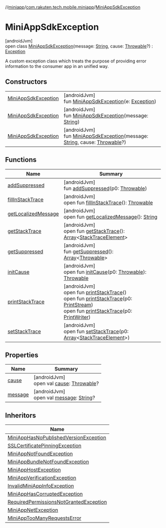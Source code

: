 //[miniapp](../../../index.md)/[com.rakuten.tech.mobile.miniapp](../index.md)/[MiniAppSdkException](index.md)

# MiniAppSdkException

[androidJvm]\
open class [MiniAppSdkException](index.md)(message: [String](https://kotlinlang.org/api/latest/jvm/stdlib/kotlin/-string/index.html), cause: [Throwable](https://kotlinlang.org/api/latest/jvm/stdlib/kotlin/-throwable/index.html)?) : [Exception](https://developer.android.com/reference/kotlin/java/lang/Exception.html)

A custom exception class which treats the purpose of providing error information to the consumer app in an unified way.

## Constructors

| | |
|---|---|
| [MiniAppSdkException](-mini-app-sdk-exception.md) | [androidJvm]<br>fun [MiniAppSdkException](-mini-app-sdk-exception.md)(e: [Exception](https://kotlinlang.org/api/latest/jvm/stdlib/kotlin/-exception/index.html)) |
| [MiniAppSdkException](-mini-app-sdk-exception.md) | [androidJvm]<br>fun [MiniAppSdkException](-mini-app-sdk-exception.md)(message: [String](https://kotlinlang.org/api/latest/jvm/stdlib/kotlin/-string/index.html)) |
| [MiniAppSdkException](-mini-app-sdk-exception.md) | [androidJvm]<br>fun [MiniAppSdkException](-mini-app-sdk-exception.md)(message: [String](https://kotlinlang.org/api/latest/jvm/stdlib/kotlin/-string/index.html), cause: [Throwable](https://kotlinlang.org/api/latest/jvm/stdlib/kotlin/-throwable/index.html)?) |

## Functions

| Name | Summary |
|---|---|
| [addSuppressed](../../com.rakuten.tech.mobile.miniapp.signatureverifier.api/-invalid-signature-verifier-subscription-exception/index.md#282858770%2FFunctions%2F1451286739) | [androidJvm]<br>fun [addSuppressed](../../com.rakuten.tech.mobile.miniapp.signatureverifier.api/-invalid-signature-verifier-subscription-exception/index.md#282858770%2FFunctions%2F1451286739)(p0: [Throwable](https://kotlinlang.org/api/latest/jvm/stdlib/kotlin/-throwable/index.html)) |
| [fillInStackTrace](../../com.rakuten.tech.mobile.miniapp.signatureverifier.api/-invalid-signature-verifier-subscription-exception/index.md#-1102069925%2FFunctions%2F1451286739) | [androidJvm]<br>open fun [fillInStackTrace](../../com.rakuten.tech.mobile.miniapp.signatureverifier.api/-invalid-signature-verifier-subscription-exception/index.md#-1102069925%2FFunctions%2F1451286739)(): [Throwable](https://kotlinlang.org/api/latest/jvm/stdlib/kotlin/-throwable/index.html) |
| [getLocalizedMessage](../../com.rakuten.tech.mobile.miniapp.signatureverifier.api/-invalid-signature-verifier-subscription-exception/index.md#1043865560%2FFunctions%2F1451286739) | [androidJvm]<br>open fun [getLocalizedMessage](../../com.rakuten.tech.mobile.miniapp.signatureverifier.api/-invalid-signature-verifier-subscription-exception/index.md#1043865560%2FFunctions%2F1451286739)(): [String](https://kotlinlang.org/api/latest/jvm/stdlib/kotlin/-string/index.html) |
| [getStackTrace](../../com.rakuten.tech.mobile.miniapp.signatureverifier.api/-invalid-signature-verifier-subscription-exception/index.md#2050903719%2FFunctions%2F1451286739) | [androidJvm]<br>open fun [getStackTrace](../../com.rakuten.tech.mobile.miniapp.signatureverifier.api/-invalid-signature-verifier-subscription-exception/index.md#2050903719%2FFunctions%2F1451286739)(): [Array](https://kotlinlang.org/api/latest/jvm/stdlib/kotlin/-array/index.html)&lt;[StackTraceElement](https://developer.android.com/reference/kotlin/java/lang/StackTraceElement.html)&gt; |
| [getSuppressed](../../com.rakuten.tech.mobile.miniapp.signatureverifier.api/-invalid-signature-verifier-subscription-exception/index.md#672492560%2FFunctions%2F1451286739) | [androidJvm]<br>fun [getSuppressed](../../com.rakuten.tech.mobile.miniapp.signatureverifier.api/-invalid-signature-verifier-subscription-exception/index.md#672492560%2FFunctions%2F1451286739)(): [Array](https://kotlinlang.org/api/latest/jvm/stdlib/kotlin/-array/index.html)&lt;[Throwable](https://kotlinlang.org/api/latest/jvm/stdlib/kotlin/-throwable/index.html)&gt; |
| [initCause](../../com.rakuten.tech.mobile.miniapp.signatureverifier.api/-invalid-signature-verifier-subscription-exception/index.md#-418225042%2FFunctions%2F1451286739) | [androidJvm]<br>open fun [initCause](../../com.rakuten.tech.mobile.miniapp.signatureverifier.api/-invalid-signature-verifier-subscription-exception/index.md#-418225042%2FFunctions%2F1451286739)(p0: [Throwable](https://kotlinlang.org/api/latest/jvm/stdlib/kotlin/-throwable/index.html)): [Throwable](https://kotlinlang.org/api/latest/jvm/stdlib/kotlin/-throwable/index.html) |
| [printStackTrace](../../com.rakuten.tech.mobile.miniapp.signatureverifier.api/-invalid-signature-verifier-subscription-exception/index.md#-1769529168%2FFunctions%2F1451286739) | [androidJvm]<br>open fun [printStackTrace](../../com.rakuten.tech.mobile.miniapp.signatureverifier.api/-invalid-signature-verifier-subscription-exception/index.md#-1769529168%2FFunctions%2F1451286739)()<br>open fun [printStackTrace](../../com.rakuten.tech.mobile.miniapp.signatureverifier.api/-invalid-signature-verifier-subscription-exception/index.md#1841853697%2FFunctions%2F1451286739)(p0: [PrintStream](https://developer.android.com/reference/kotlin/java/io/PrintStream.html))<br>open fun [printStackTrace](../../com.rakuten.tech.mobile.miniapp.signatureverifier.api/-invalid-signature-verifier-subscription-exception/index.md#1175535278%2FFunctions%2F1451286739)(p0: [PrintWriter](https://developer.android.com/reference/kotlin/java/io/PrintWriter.html)) |
| [setStackTrace](../../com.rakuten.tech.mobile.miniapp.signatureverifier.api/-invalid-signature-verifier-subscription-exception/index.md#2135801318%2FFunctions%2F1451286739) | [androidJvm]<br>open fun [setStackTrace](../../com.rakuten.tech.mobile.miniapp.signatureverifier.api/-invalid-signature-verifier-subscription-exception/index.md#2135801318%2FFunctions%2F1451286739)(p0: [Array](https://kotlinlang.org/api/latest/jvm/stdlib/kotlin/-array/index.html)&lt;[StackTraceElement](https://developer.android.com/reference/kotlin/java/lang/StackTraceElement.html)&gt;) |

## Properties

| Name | Summary |
|---|---|
| [cause](../../com.rakuten.tech.mobile.miniapp.signatureverifier.api/-invalid-signature-verifier-subscription-exception/index.md#-654012527%2FProperties%2F1451286739) | [androidJvm]<br>open val [cause](../../com.rakuten.tech.mobile.miniapp.signatureverifier.api/-invalid-signature-verifier-subscription-exception/index.md#-654012527%2FProperties%2F1451286739): [Throwable](https://kotlinlang.org/api/latest/jvm/stdlib/kotlin/-throwable/index.html)? |
| [message](../../com.rakuten.tech.mobile.miniapp.signatureverifier.api/-invalid-signature-verifier-subscription-exception/index.md#1824300659%2FProperties%2F1451286739) | [androidJvm]<br>open val [message](../../com.rakuten.tech.mobile.miniapp.signatureverifier.api/-invalid-signature-verifier-subscription-exception/index.md#1824300659%2FProperties%2F1451286739): [String](https://kotlinlang.org/api/latest/jvm/stdlib/kotlin/-string/index.html)? |

## Inheritors

| Name |
|---|
| [MiniAppHasNoPublishedVersionException](../-mini-app-has-no-published-version-exception/index.md) |
| [SSLCertificatePinningException](../-s-s-l-certificate-pinning-exception/index.md) |
| [MiniAppNotFoundException](../-mini-app-not-found-exception/index.md) |
| [MiniAppBundleNotFoundException](../-mini-app-bundle-not-found-exception/index.md) |
| [MiniAppHostException](../-mini-app-host-exception/index.md) |
| [MiniAppVerificationException](../-mini-app-verification-exception/index.md) |
| [InvalidMiniAppInfoException](../-invalid-mini-app-info-exception/index.md) |
| [MiniAppHasCorruptedException](../-mini-app-has-corrupted-exception/index.md) |
| [RequiredPermissionsNotGrantedException](../-required-permissions-not-granted-exception/index.md) |
| [MiniAppNetException](../-mini-app-net-exception/index.md) |
| [MiniAppTooManyRequestsError](../-mini-app-too-many-requests-error/index.md) |
